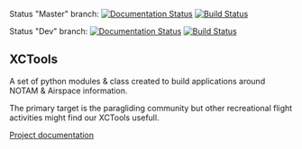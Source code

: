 Status "Master" branch:
[![Documentation Status](https://readthedocs.org/projects/xctools/badge/?version=master)](https://xctools.readthedocs.io/en/master/?badge=master) [![Build Status](https://travis-ci.org/ogosselet/xctools.svg?branch=master)](https://travis-ci.org/ogosselet/xctools)

Status "Dev" branch:
[![Documentation Status](https://readthedocs.org/projects/xctools/badge/?version=dev)](https://xctools.readthedocs.io/en/dev/?badge=dev) [![Build Status](https://travis-ci.org/ogosselet/xctools.svg?branch=dev)](https://travis-ci.org/ogosselet/xctools)

XCTools
-------

A set of python modules & class created to build applications around NOTAM & Airspace information.

The primary target is the paragliding community but other recreational flight activities might find our XCTools usefull.

[Project documentation](https://xctools.readthedocs.io/en/latest/)
